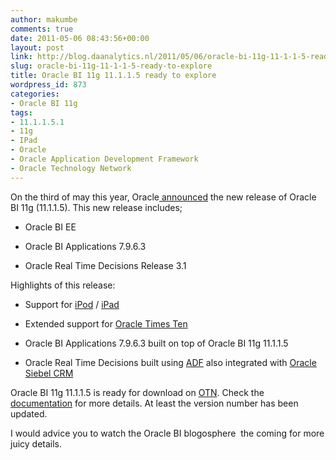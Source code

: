 ```yaml
---
author: makumbe
comments: true
date: 2011-05-06 08:43:56+00:00
layout: post
link: http://blog.daanalytics.nl/2011/05/06/oracle-bi-11g-11-1-1-5-ready-to-explore/
slug: oracle-bi-11g-11-1-1-5-ready-to-explore
title: Oracle BI 11g 11.1.1.5 ready to explore
wordpress_id: 873
categories:
- Oracle BI 11g
tags:
- 11.1.1.5.1
- 11g
- IPad
- Oracle
- Oracle Application Development Framework
- Oracle Technology Network
---
```


On the third of may this year, Oracle[ announced](http://www.oracle.com/us/corporate/press/392802) the new release of Oracle BI 11g (11.1.1.5). This new release includes;



	
  * Oracle BI EE

	
  * Oracle BI Applications 7.9.6.3

	
  * Oracle Real Time Decisions Release 3.1


Highlights of this release:

	
  * Support for [iPod](http://obibb.files.wordpress.com/2011/05/11g-ipod.jpg) / [iPad](http://obibb.files.wordpress.com/2011/05/11g-ipad.jpg)

	
  * Extended support for [Oracle Times Ten](http://www.oracle.com/us/products/database/timesten-066524.html)

	
  * Oracle BI Applications 7.9.6.3 built on top of Oracle BI 11g 11.1.1.5

	
  * Oracle Real Time Decisions built using [ADF](http://www.oracle.com/technetwork/developer-tools/adf/overview/index.html) also integrated with [Oracle Siebel CRM](http://www.oracle.com/us/products/applications/siebel/index.html?origref=http://www.oracle.com/us/corporate/press/392802)


Oracle BI 11g 11.1.1.5 is ready for download on [OTN](http://www.oracle.com/technetwork/middleware/bi-enterprise-edition/downloads/biee-111150-393613.html). Check the [documentation](http://download.oracle.com/docs/cd/E21764_01/bi.htm) for more details. At least the version number has been updated.

I would advice you to watch the Oracle BI blogosphere  the coming for more juicy details.
